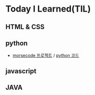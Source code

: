 # Today I Learned(TIL)

## HTML & CSS

## python
* [morsecode 프로젝트](/python/Morsecode/morsecode.md) / [python 코드](/python/Morsecode/main.py)

## javascript

## JAVA
